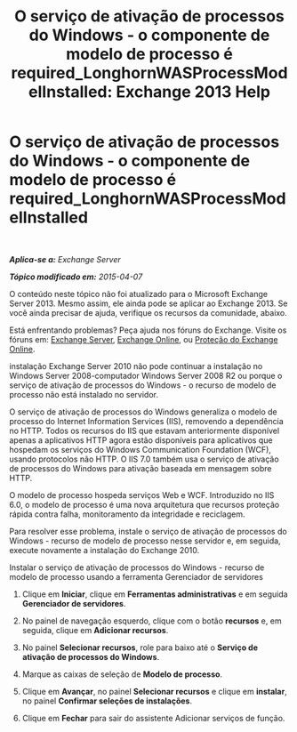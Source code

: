 ﻿---
title: 'O serviço de ativação de processos do Windows - o componente de modelo de processo é required_LonghornWASProcessModelInstalled: Exchange 2013 Help'
TOCTitle: O serviço de ativação de processos do Windows - o componente de modelo de processo é required_LonghornWASProcessModelInstalled
ms:assetid: 8cc13dbb-4921-4c07-8602-d26613d7730a
ms:mtpsurl: https://technet.microsoft.com/pt-br/library/ms.exch.setupreadiness.longhornwasprocessmodelinstalled(v=EXCHG.150)
ms:contentKeyID: 50486084
ms.date: 05/22/2018
mtps_version: v=EXCHG.150
ms.translationtype: MT
---

# O serviço de ativação de processos do Windows - o componente de modelo de processo é required\_LonghornWASProcessModelInstalled

 

_**Aplica-se a:** Exchange Server_

_**Tópico modificado em:** 2015-04-07_

O conteúdo neste tópico não foi atualizado para o Microsoft Exchange Server 2013. Mesmo assim, ele ainda pode se aplicar ao Exchange 2013. Se você ainda precisar de ajuda, verifique os recursos da comunidade, abaixo.

Está enfrentando problemas? Peça ajuda nos fóruns do Exchange. Visite os fóruns em: [Exchange Server](https://go.microsoft.com/fwlink/p/?linkid=60612), [Exchange Online](https://go.microsoft.com/fwlink/p/?linkid=267542), ou [Proteção do Exchange Online](https://go.microsoft.com/fwlink/p/?linkid=285351).

instalação Exchange Server 2010 não pode continuar a instalação no Windows Server 2008-computador Windows Server 2008 R2 ou porque o serviço de ativação de processos do Windows - o recurso de modelo de processo não está instalado no servidor.

O serviço de ativação de processos do Windows generaliza o modelo de processo do Internet Information Services (IIS), removendo a dependência no HTTP. Todos os recursos do IIS que estavam anteriormente disponível apenas a aplicativos HTTP agora estão disponíveis para aplicativos que hospedam os serviços do Windows Communication Foundation (WCF), usando protocolos não HTTP. O IIS 7.0 também usa o serviço de ativação de processos do Windows para ativação baseada em mensagem sobre HTTP.

O modelo de processo hospeda serviços Web e WCF. Introduzido no IIS 6.0, o modelo de processo é uma nova arquitetura que recursos proteção rápida contra falha, monitoramento da integridade e reciclagem.

Para resolver esse problema, instale o serviço de ativação de processos do Windows - recurso de modelo de processo nesse servidor e, em seguida, execute novamente a instalação do Exchange 2010.

Instalar o serviço de ativação de processos do Windows - recurso de modelo de processo usando a ferramenta Gerenciador de servidores

1.  Clique em **Iniciar**, clique em **Ferramentas administrativas** e em seguida **Gerenciador de servidores**.

2.  No painel de navegação esquerdo, clique com o botão **recursos** e, em seguida, clique em **Adicionar recursos**.

3.  No painel **Selecionar recursos**, role para baixo até o **Serviço de ativação de processos do Windows**.

4.  Marque as caixas de seleção de **Modelo de processo**.

5.  Clique em **Avançar**, no painel **Selecionar recursos** e clique em **instalar**, no painel **Confirmar seleções de instalações**.

6.  Clique em **Fechar** para sair do assistente Adicionar serviços de função.

